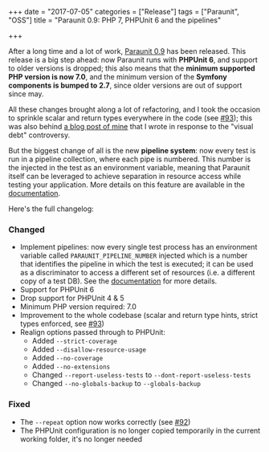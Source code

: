 +++
date = "2017-07-05"
categories = ["Release"]
tags = ["Paraunit", "OSS"]
title = "Paraunit 0.9: PHP 7, PHPUnit 6 and the pipelines"

+++

After a long time and a lot of work, [Paraunit 0.9](https://github.com/facile-it/paraunit/releases/tag/0.9) has been released. This release is a big step ahead: now Paraunit runs with **PHPUnit 6**, and support to older versions is dropped; this also means that the **minimum supported PHP version is now 7.0**, and the minimum version of the **Symfony components is bumped to 2.7**, since older versions are out of support since may.

All these changes brought along a lot of refactoring, and I took the occasion to sprinkle scalar and return types everywhere in the code (see [#93](https://github.com/facile-it/paraunit/pull/93)); this was also behind [a blog post of mine](https://engineering.facile.it/blog/eng/visual-debt-typehints/) that I wrote in response to the "visual debt" controversy.

But the biggest change of all is the new **pipeline system**: now every test is run in a pipeline collection, where each pipe is numbered. This number is the injected in the test as an environment variable, meaning that Paraunit itself can be leveraged to achieve separation in resource access while testing your application. More details on this feature are available in the [documentation](https://engineering.facile.it/paraunit/documentation/).

Here's the full changelog:

### Changed

* Implement pipelines: now every single test process has an environment variable called `PARAUNIT_PIPELINE_NUMBER` injected which is a number that identifies the pipeline in which the test is executed; it can be used as a discriminator to access a different set of resources (i.e. a different copy of a test DB). See the [documentation](https://engineering.facile.it/paraunit/documentation/) for more details.
* Support for PHPUnit 6
* Drop support for PHPUnit 4 & 5
* Minimum PHP version required: 7.0
* Improvement to the whole codebase (scalar and return type hints, strict types enforced, see [#93](https://github.com/facile-it/paraunit/pull/93))
* Realign options passed through to PHPUnit:
    * Added `--strict-coverage`
    * Added `--disallow-resource-usage`
    * Added `--no-coverage`
    * Added `--no-extensions`
    * Changed `--report-useless-tests` to `--dont-report-useless-tests` 
    * Changed `--no-globals-backup` to `--globals-backup` 

### Fixed
* The `--repeat` option now works correctly (see [#92](https://github.com/facile-it/paraunit/issues/92))
* The PHPUnit configuration is no longer copied temporarily in the current working folder, it's no longer needed
